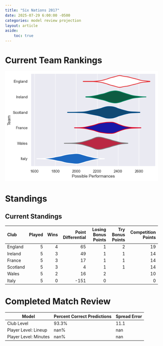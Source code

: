 ```yaml
---  
title: "Six Nations 2017"  
date: 2025-07-29 6:00:00 -0500  
categories: model review projection  
layout: article  
aside:  
    toc: true  
---
```

# Current Team Rankings


![Club Rankings](plots/rankings_Six_Nations_2017.png)
# Standings

## Current Standings


| Club     |   Played |   Wins |   Point Differential |   Losing Bonus Points |   Try Bonus Points |   Competition Points |
|:---------|---------:|-------:|---------------------:|----------------------:|-------------------:|---------------------:|
| England  |        5 |      4 |                   65 |                     1 |                  2 |                   19 |
| Ireland  |        5 |      3 |                   49 |                     1 |                  1 |                   14 |
| France   |        5 |      3 |                   17 |                     1 |                  1 |                   14 |
| Scotland |        5 |      3 |                    4 |                     1 |                  1 |                   14 |
| Wales    |        5 |      2 |                   16 |                     2 |                    |                   10 |
| Italy    |        5 |      0 |                 -151 |                     0 |                    |                    0 |



# Completed Match Review


| Model | Percent Correct Predictions | Spread Error |
| ------ | ------ | ------ |
| Club Level | 93.3% | 11.1 |
| Player Level: Lineup | nan% | nan |
| Player Level: Minutes | nan% | nan |


